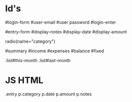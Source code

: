 # Id's

#login-form
  #user-email
  #user password
  #login-enter

#entry-form
  #display-notes
  #display-date
  #display-amount

  radio(name="category")

#summary
  #income
  #expenses
  #balance
  #fixed

.list#this-month
.list#last-month

# JS HTML

.entry
  p.category
  p.date
  p.amount
  p.notes
